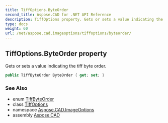 ```yaml
---
title: TiffOptions.ByteOrder
second_title: Aspose.CAD for .NET API Reference
description: TiffOptions property. Gets or sets a value indicating the tiff byte order
type: docs
weight: 60
url: /net/aspose.cad.imageoptions/tiffoptions/byteorder/
---
```

## TiffOptions.ByteOrder property

Gets or sets a value indicating the tiff byte order.

```csharp
public TiffByteOrder ByteOrder { get; set; }
```

### See Also

* enum [TiffByteOrder](../../../aspose.cad.fileformats.tiff.enums/tiffbyteorder/)
* class [TiffOptions](../)
* namespace [Aspose.CAD.ImageOptions](../../tiffoptions/)
* assembly [Aspose.CAD](../../../)



